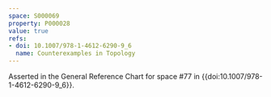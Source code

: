 ```yaml
---
space: S000069
property: P000028
value: true
refs:
- doi: 10.1007/978-1-4612-6290-9_6
  name: Counterexamples in Topology
---
```


Asserted in the General Reference Chart for space #77 in
{{doi:10.1007/978-1-4612-6290-9_6}}.
